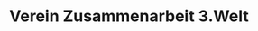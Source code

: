 ---
title: "Verein Zusammenarbeit 3.Welt"
url: /klagenfurt-am-woerthersee/verein-zusammenarbeit-3-welt/
shop: Kleidung
---